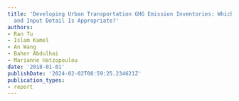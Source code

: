 ```yaml
---
title: 'Developing Urban Transportation GHG Emission Inventories: Which Model Resolution
  and Input Detail Is Appropriate?'
authors:
- Ran Tu
- Islam Kamel
- An Wang
- Baher Abdulhai
- Marianne Hatzopoulou
date: '2018-01-01'
publishDate: '2024-02-02T08:59:25.234621Z'
publication_types:
- report
---
```

